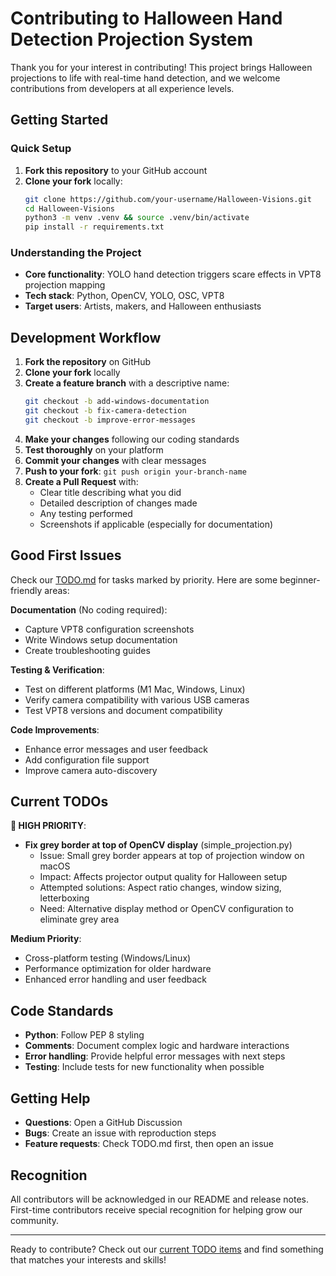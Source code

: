 # Contributing to Halloween Hand Detection Projection System

Thank you for your interest in contributing! This project brings Halloween projections to life with real-time hand detection, and we welcome contributions from developers at all experience levels.

## Getting Started

### Quick Setup
1. **Fork this repository** to your GitHub account
2. **Clone your fork** locally:
   ```bash
   git clone https://github.com/your-username/Halloween-Visions.git
   cd Halloween-Visions
   python3 -m venv .venv && source .venv/bin/activate
   pip install -r requirements.txt
   ```

### Understanding the Project
- **Core functionality**: YOLO hand detection triggers scare effects in VPT8 projection mapping
- **Tech stack**: Python, OpenCV, YOLO, OSC, VPT8
- **Target users**: Artists, makers, and Halloween enthusiasts

## Development Workflow

1. **Fork the repository** on GitHub
2. **Clone your fork** locally
3. **Create a feature branch** with a descriptive name:
   ```bash
   git checkout -b add-windows-documentation
   git checkout -b fix-camera-detection
   git checkout -b improve-error-messages
   ```
4. **Make your changes** following our coding standards
5. **Test thoroughly** on your platform
6. **Commit your changes** with clear messages
7. **Push to your fork**: `git push origin your-branch-name`
8. **Create a Pull Request** with:
   - Clear title describing what you did
   - Detailed description of changes made
   - Any testing performed
   - Screenshots if applicable (especially for documentation)

## Good First Issues

Check our [TODO.md](TODO.md) for tasks marked by priority. Here are some beginner-friendly areas:

**Documentation** (No coding required):
- Capture VPT8 configuration screenshots
- Write Windows setup documentation  
- Create troubleshooting guides

**Testing & Verification**:
- Test on different platforms (M1 Mac, Windows, Linux)
- Verify camera compatibility with various USB cameras
- Test VPT8 versions and document compatibility

**Code Improvements**:
- Enhance error messages and user feedback
- Add configuration file support
- Improve camera auto-discovery

## Current TODOs

**🚨 HIGH PRIORITY**:
- **Fix grey border at top of OpenCV display** (simple_projection.py)
  - Issue: Small grey border appears at top of projection window on macOS
  - Impact: Affects projector output quality for Halloween setup
  - Attempted solutions: Aspect ratio changes, window sizing, letterboxing
  - Need: Alternative display method or OpenCV configuration to eliminate grey area

**Medium Priority**:
- Cross-platform testing (Windows/Linux)
- Performance optimization for older hardware
- Enhanced error handling and user feedback

## Code Standards

- **Python**: Follow PEP 8 styling
- **Comments**: Document complex logic and hardware interactions
- **Error handling**: Provide helpful error messages with next steps
- **Testing**: Include tests for new functionality when possible

## Getting Help

- **Questions**: Open a GitHub Discussion
- **Bugs**: Create an issue with reproduction steps
- **Feature requests**: Check TODO.md first, then open an issue

## Recognition

All contributors will be acknowledged in our README and release notes. First-time contributors receive special recognition for helping grow our community.

---

Ready to contribute? Check out our [current TODO items](TODO.md) and find something that matches your interests and skills!